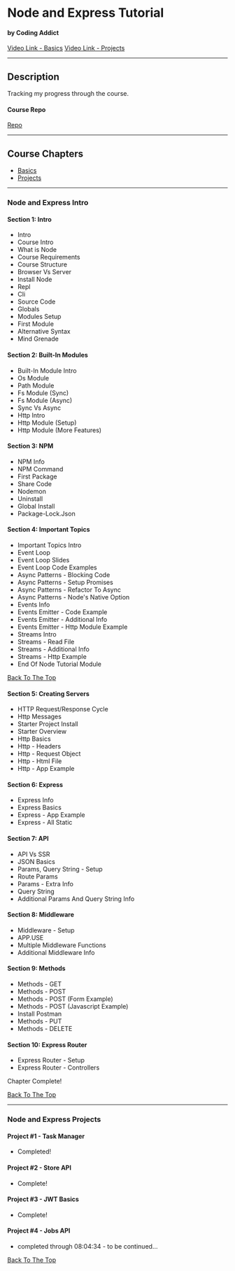 # Node and Express Tutorial

#### by Coding Addict

[Video Link - Basics](https://www.youtube.com/watch?v=TNV0_7QRDwY)
[Video Link - Projects](https://www.youtube.com/watch?v=rltfdjcXjmk)

---

## Description

Tracking my progress through the course.

#### Course Repo

[Repo](https://github.com/john-smilga/node-express-course)

---

## Course Chapters

- [Basics](#node-and-express-intro)
- [Projects](#node-and-express-projects)

---

### Node and Express Intro

#### Section 1: Intro

- Intro
- Course Intro
- What is Node
- Course Requirements
- Course Structure
- Browser Vs Server
- Install Node
- Repl
- Cli
- Source Code
- Globals
- Modules Setup
- First Module
- Alternative Syntax
- Mind Grenade

#### Section 2: Built-In Modules

- Built-In Module Intro
- Os Module
- Path Module
- Fs Module (Sync)
- Fs Module (Async)
- Sync Vs Async
- Http Intro
- Http Module (Setup)
- Http Module (More Features)

#### Section 3: NPM

- NPM Info
- NPM Command
- First Package
- Share Code
- Nodemon
- Uninstall
- Global Install
- Package-Lock.Json

#### Section 4: Important Topics

- Important Topics Intro
- Event Loop
- Event Loop Slides
- Event Loop Code Examples
- Async Patterns - Blocking Code
- Async Patterns - Setup Promises
- Async Patterns - Refactor To Async
- Async Patterns - Node's Native Option
- Events Info
- Events Emitter - Code Example
- Events Emitter - Additional Info
- Events Emitter - Http Module Example
- Streams Intro
- Streams - Read File
- Streams - Additional Info
- Streams - Http Example
- End Of Node Tutorial Module

[Back To The Top](#node-and-express-tutorial)

#### Section 5: Creating Servers

- HTTP Request/Response Cycle
- Http Messages
- Starter Project Install
- Starter Overview
- Http Basics
- Http - Headers
- Http - Request Object
- Http - Html File
- Http - App Example

#### Section 6: Express

- Express Info
- Express Basics
- Express - App Example
- Express - All Static

#### Section 7: API

- API Vs SSR
- JSON Basics
- Params, Query String - Setup
- Route Params
- Params - Extra Info
- Query String
- Additional Params And Query String Info

#### Section 8: Middleware

- Middleware - Setup
- APP.USE
- Multiple Middleware Functions
- Additional Middleware Info

#### Section 9: Methods

- Methods - GET
- Methods - POST
- Methods - POST (Form Example)
- Methods - POST (Javascript Example)
- Install Postman
- Methods - PUT
- Methods - DELETE

#### Section 10: Express Router

- Express Router - Setup
- Express Router - Controllers

Chapter Complete!

[Back To The Top](#node-and-express-tutorial)

---

### Node and Express Projects

#### Project #1 - Task Manager

- Completed!

#### Project #2 - Store API

- Complete!

#### Project #3 - JWT Basics

- Complete!

#### Project #4 - Jobs API

- completed through 08:04:34 - to be continued...

[Back To The Top](#node-and-express-tutorial)
